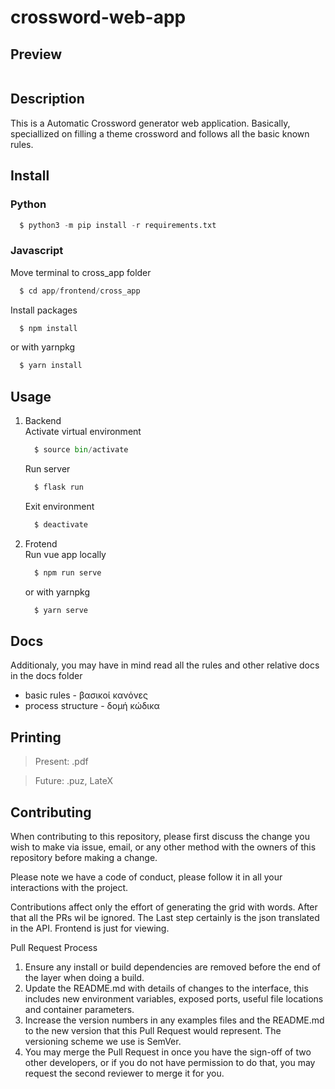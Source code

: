 # crossword-web-app

## Preview
<img src="./assets/preview-app.gif" alt="">


## Description
This is a Automatic Crossword generator web application. Basically, speciallized on filling a theme crossword and follows all the basic known rules.


## Install
### Python
  ```python
    $ python3 -m pip install -r requirements.txt
  ```
### Javascript  
  Move terminal to cross_app folder
  ```python
    $ cd app/frontend/cross_app
  ```
  Install packages  
  ```javascript
    $ npm install 
  ```
  or with yarnpkg
  ```javascript
    $ yarn install
  ```




## Usage
1. Backend  
    Activate virtual environment
    ```python
      $ source bin/activate
    ```  
    Run server
    ```python
      $ flask run
    ```
    Exit environment  
    ```python
      $ deactivate
    ```
2. Frotend  
    Run vue app locally
    ```javascript
      $ npm run serve
    ```
    or with yarnpkg
    ```javascript
      $ yarn serve
    ```


## Docs
  Additionaly, you may have in mind read all the rules and other relative docs in the docs folder
  - basic rules - βασικοί κανόνες
  - process structure - δομή κώδικα


## Printing
> Present: .pdf

> Future: .puz, LateX


## Contributing
When contributing to this repository, please first discuss the change you wish to make via issue, email, or any other method with the owners of this repository before making a change.

Please note we have a code of conduct, please follow it in all your interactions with the project.

Contributions affect only the effort of generating the grid with words. After that all the PRs wil be ignored. The Last step certainly is the json translated in the API. Frontend is just for viewing.

Pull Request Process
1. Ensure any install or build dependencies are removed before the end of the layer when doing a build.
2. Update the README.md with details of changes to the interface, this includes new environment variables, exposed ports, useful file locations and container parameters.
3. Increase the version numbers in any examples files and the README.md to the new version that this Pull Request would represent. The versioning scheme we use is SemVer.
4. You may merge the Pull Request in once you have the sign-off of two other developers, or if you do not have permission to do that, you may request the second reviewer to merge it for you.
